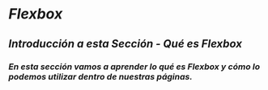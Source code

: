 # **_Flexbox_**

## **_Introducción a esta Sección - Qué es Flexbox_**

### **_En esta sección vamos a aprender lo qué es Flexbox y cómo lo podemos utilizar dentro de nuestras páginas._**
